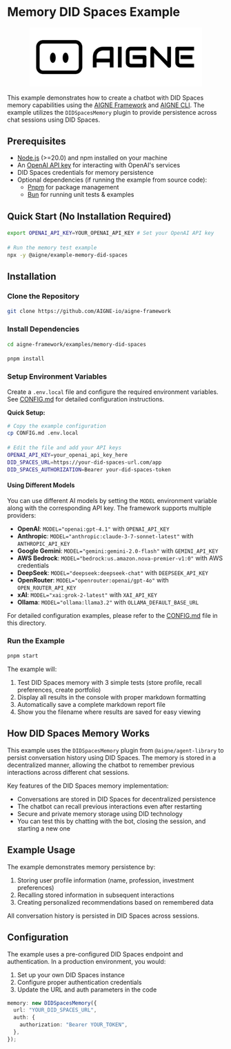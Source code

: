 # Memory DID Spaces Example

<p align="center">
  <picture>
    <source srcset="https://raw.githubusercontent.com/AIGNE-io/aigne-framework/main/logo-dark.svg" media="(prefers-color-scheme: dark)">
    <source srcset="https://raw.githubusercontent.com/AIGNE-io/aigne-framework/main/logo.svg" media="(prefers-color-scheme: light)">
    <img src="https://raw.githubusercontent.com/AIGNE-io/aigne-framework/main/logo.svg" alt="AIGNE Logo" width="400" />
  </picture>
</p>

This example demonstrates how to create a chatbot with DID Spaces memory capabilities using the [AIGNE Framework](https://github.com/AIGNE-io/aigne-framework) and [AIGNE CLI](https://github.com/AIGNE-io/aigne-framework/blob/main/packages/cli/README.md). The example utilizes the `DIDSpacesMemory` plugin to provide persistence across chat sessions using DID Spaces.

## Prerequisites

* [Node.js](https://nodejs.org) (>=20.0) and npm installed on your machine
* An [OpenAI API key](https://platform.openai.com/api-keys) for interacting with OpenAI's services
* DID Spaces credentials for memory persistence
* Optional dependencies (if running the example from source code):
  * [Pnpm](https://pnpm.io) for package management
  * [Bun](https://bun.sh) for running unit tests & examples

## Quick Start (No Installation Required)

```bash
export OPENAI_API_KEY=YOUR_OPENAI_API_KEY # Set your OpenAI API key

# Run the memory test example
npx -y @aigne/example-memory-did-spaces
```

## Installation

### Clone the Repository

```bash
git clone https://github.com/AIGNE-io/aigne-framework
```

### Install Dependencies

```bash
cd aigne-framework/examples/memory-did-spaces

pnpm install
```

### Setup Environment Variables

Create a `.env.local` file and configure the required environment variables. See [CONFIG.md](CONFIG.md) for detailed configuration instructions.

**Quick Setup:**

```bash
# Copy the example configuration
cp CONFIG.md .env.local

# Edit the file and add your API keys
OPENAI_API_KEY=your_openai_api_key_here
DID_SPACES_URL=https://your-did-spaces-url.com/app
DID_SPACES_AUTHORIZATION=Bearer your-did-spaces-token
```

#### Using Different Models

You can use different AI models by setting the `MODEL` environment variable along with the corresponding API key. The framework supports multiple providers:

* **OpenAI**: `MODEL="openai:gpt-4.1"` with `OPENAI_API_KEY`
* **Anthropic**: `MODEL="anthropic:claude-3-7-sonnet-latest"` with `ANTHROPIC_API_KEY`
* **Google Gemini**: `MODEL="gemini:gemini-2.0-flash"` with `GEMINI_API_KEY`
* **AWS Bedrock**: `MODEL="bedrock:us.amazon.nova-premier-v1:0"` with AWS credentials
* **DeepSeek**: `MODEL="deepseek:deepseek-chat"` with `DEEPSEEK_API_KEY`
* **OpenRouter**: `MODEL="openrouter:openai/gpt-4o"` with `OPEN_ROUTER_API_KEY`
* **xAI**: `MODEL="xai:grok-2-latest"` with `XAI_API_KEY`
* **Ollama**: `MODEL="ollama:llama3.2"` with `OLLAMA_DEFAULT_BASE_URL`

For detailed configuration examples, please refer to the [CONFIG.md](CONFIG.md) file in this directory.

### Run the Example

```bash
pnpm start
```

The example will:

1. Test DID Spaces memory with 3 simple tests (store profile, recall preferences, create portfolio)
2. Display all results in the console with proper markdown formatting
3. Automatically save a complete markdown report file
4. Show you the filename where results are saved for easy viewing

## How DID Spaces Memory Works

This example uses the `DIDSpacesMemory` plugin from `@aigne/agent-library` to persist conversation history using DID Spaces. The memory is stored in a decentralized manner, allowing the chatbot to remember previous interactions across different chat sessions.

Key features of the DID Spaces memory implementation:

* Conversations are stored in DID Spaces for decentralized persistence
* The chatbot can recall previous interactions even after restarting
* Secure and private memory storage using DID technology
* You can test this by chatting with the bot, closing the session, and starting a new one

## Example Usage

The example demonstrates memory persistence by:

1. Storing user profile information (name, profession, investment preferences)
2. Recalling stored information in subsequent interactions
3. Creating personalized recommendations based on remembered data

All conversation history is persisted in DID Spaces across sessions.

## Configuration

The example uses a pre-configured DID Spaces endpoint and authentication. In a production environment, you would:

1. Set up your own DID Spaces instance
2. Configure proper authentication credentials
3. Update the URL and auth parameters in the code

```typescript
memory: new DIDSpacesMemory({
  url: "YOUR_DID_SPACES_URL",
  auth: {
    authorization: "Bearer YOUR_TOKEN",
  },
});
```
